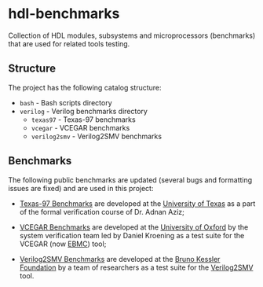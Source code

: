 # hdl-benchmarks

Collection of HDL modules, subsystems and microprocessors (benchmarks) that are used for related tools testing.

## Structure

The project has the following catalog structure:

 - `bash` - Bash scripts directory
 - `verilog` - Verilog benchmarks directory
   - `texas97` - Texas-97 benchmarks
   - `vcegar` - VCEGAR benchmarks
   - `verilog2smv` - Verilog2SMV benchmarks

## Benchmarks

The following public benchmarks are updated (several bugs and formatting issues are fixed) and are used in this project:

 - [Texas-97 Benchmarks](https://ptolemy.berkeley.edu/projects/embedded/research/vis/texas-97) are developed at the [University of Texas](https://www.utexas.edu/) as a part of the formal verification course of Dr. Adnan Aziz;

 - [VCEGAR Benchmarks](http://www.cprover.org/hardware/benchmarks/vcegar-benchmarks.tgz) are developed at the [University of Oxford](http://www.ox.ac.uk/) by the system verification team led by Daniel Kroening as a test suite for the VCEGAR (now [EBMC](http://www.cprover.org/ebmc/)) tool;

 - [Verilog2SMV Benchmarks](https://es-static.fbk.eu/tools/verilog2smv/dload/date2016-experiments.tar.bz2) are developed at the [Bruno Kessler Foundation](https://www.fbk.eu/en/) by a team of researchers as a test suite for the [Verilog2SMV](https://es-static.fbk.eu/tools/verilog2smv/) tool.
